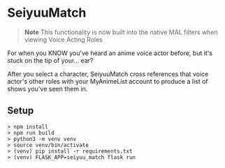 # SeiyuuMatch

> **Note**
> This functionality is now built into the native MAL filters when viewing Voice Acting Roles

For when you KNOW you've heard an anime voice actor before, but it's stuck on the tip of your... ear?

After you select a character, SeiyuuMatch cross references that voice actor's other roles with your MyAnimeList account to produce a list of shows you've seen them in.

## Setup
```
> npm install
> npm run build
> python3 -m venv venv
> source venv/bin/activate
> (venv) pip install -r requirements.txt
> (venv) FLASK_APP=seiyuu_match flask run
```

